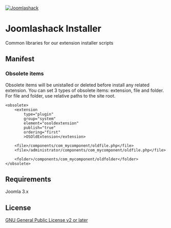[![Joomlashack](https://www.joomlashack.com/images/logo_circle_small.png)](https://www.joomlashack.com)

Joomlashack Installer
============

Common libraries for our extension installer scripts

## Manifest

### Obsolete items

Obsolete items will be unistalled or deleted before install any related extension.
You can set 3 types of obsolete items: extension, file and folder.
For file and folder, use relative paths to the site root.

    <obsolete>
        <extension
            type="plugin"
            group="system"
            element="osoldextension"
            publish="true"
            ordering="first"
            >OSOldExtension</extension>

        <file>/components/com_mycomponent/oldfile.php</file>
        <file>/administrator/components/com_mycomponent/oldfile.php</file>

        <folder>/components/com_mycomponent/oldfolder</folder>
    </obsolete>


## Requirements

Joomla 3.x

## License

[GNU General Public License v2 or later](http://www.gnu.org/copyleft/gpl.html)
